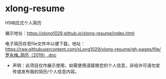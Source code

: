 # xlong-resume

H5响应式个人简历  

展示地址：https://xlong1029.github.io/xlong-resume/index.html  

电子简历存至file文件中以便下载，地址：https://raw.githubusercontent.com/xLong1029/xlong-resume/gh-pages/file/罗永梅_简历（2019）.doc

* 声明：此项目仅作展示使用，如需使用请替换您的个人信息，非经许可请勿宣传或发布我的简历/个人信息内容。